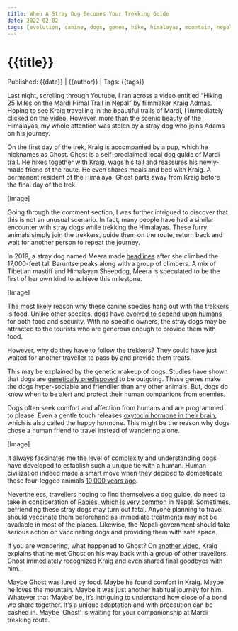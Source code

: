 ```yaml
---
title: When A Stray Dog Becomes Your Trekking Guide
date: 2022-02-02
tags: [evolution, canine, dogs, genes, hike, himalayas, mountain, nepal]
---
```


# {{title}}
Published: {{date}} | {{author}} |
Tags: {{tags}}


Last night, scrolling through Youtube, I ran across a video entitled “Hiking 25 Miles on the Mardi Himal Trail in Nepal” by filmmaker [Kraig Admas](https://www.youtube.com/channel/UCpnuadQ_w3r6f4Q_NRlqd-w). Hoping to see Kraig travelling in the beautiful trails of Mardi, I immediately clicked on the video. However, more than the scenic beauty of the Himalayas, my whole attention was stolen by a stray dog who joins Adams on his journey. 

On the first day of the trek, Kraig is accompanied by a pup, which he nicknames as Ghost. Ghost is a self-proclaimed local dog guide of Mardi trail. He hikes together with Kraig, wags his tail and reassures his newly-made friend of the route. He even shares meals and bed with Kraig. A permanent resident of the Himalaya, Ghost parts away from Kraig before the final day of the trek.

[Image]

Going through the comment section, I was further intrigued to discover that this is not an unusual scenario. In fact, many people have had a similar encounter with stray dogs while trekking the Himalayas. These furry animals simply join the trekkers, guide them on the route, return back and wait for another person to repeat the journey.

In 2019, a stray dog named Meera made [headlines](https://allthatsinteresting.com/dog-himalaya) after she climbed the 17,000-feet tall Baruntse peaks along with a group of climbers. A mix of Tibetian mastiff and Himalayan Sheepdog, Meera is speculated to be the first of her own kind to achieve this milestone.

[Image]

The most likely reason why these canine species hang out with the trekkers is food. Unlike other species, dogs have [evolved to depend upon humans](https://www.psychologytoday.com/us/blog/the-human-beast/200904/why-are-humans-and-dogs-so-good-living-together) for both food and security. With no specific owners, the stray dogs may be attracted to the tourists who are generous enough to provide them with food.

However, why do they have to follow the trekkers? They could have just waited for another traveller to pass by and provide them treats.

This may be explained by the genetic makeup of dogs. Studies have shown that dogs are [genetically predisposed](https://www.insider.com/dogs-humans-friendship-explained-2018-8#while-a-dogs-genetic-makeup-can-dictate-its-personality-pups-are-likewise-influenced-by-the-lifestyles-and-personalities-of-their-owners-6) to be outgoing. These genes make the dogs hyper-sociable and friendlier than any other animals. But, dogs do know when to be alert and protect their human companions from enemies.

Dogs often seek comfort and affection from humans and are programmed to please. Even a gentle touch releases [oxytocin hormone in their brain](https://www.insider.com/vets-reveal-how-can-i-tell-if-my-dog-likes-me-signs#if-your-dog-can-tell-when-you-need-comfort-it-could-be-a-sign-they-care-about-you-10), which is also called the happy hormone. This might be the reason why dogs chose a human friend to travel instead of wandering alone.

[Image]

It always fascinates me the level of complexity and understanding dogs have developed to establish such a unique tie with a human. Human civilization indeed made a smart move when they decided to domesticate these four-legged animals [10,000 years ago](https://www.livescience.com/31997-dogs-and-humans-evolved-together.html).

Nevertheless, travellers hoping to find themselves a dog guide, do need to take in consideration of [Rabies, which is very common](https://www.sciencedirect.com/science/article/pii/S2352771420302561#:~:text=In%20Nepal%2C%20rabies%20is%20reported,vaccinated%20each%20year%20in%20Nepal.) in Nepal. Sometimes, befriending these stray dogs may turn out fatal. Anyone planning to travel should vaccinate them beforehand as immediate treatments may not be available in most of the places. Likewise, the Nepali government should take serious action on vaccinating dogs and providing them with safe space.

If you are wondering, what happened to Ghost? On [another video](https://www.youtube.com/watch?v=t5rTGYj33G0&t=1923s), Kraig explains that he met Ghost on his way back with a group of other travellers. Ghost immediately recognized Kraig and even shared final goodbyes with him.

Maybe Ghost was lured by food. Maybe he found comfort in Kraig. Maybe he loves the mountain. Maybe it was just another habitual journey for him. Whatever that ‘Maybe’ be, it’s intriguing to understand how close of a bond we share together. It’s a unique adaptation and with precaution can be cashed in. Maybe ‘Ghost’ is waiting for your companionship at Mardi trekking route.